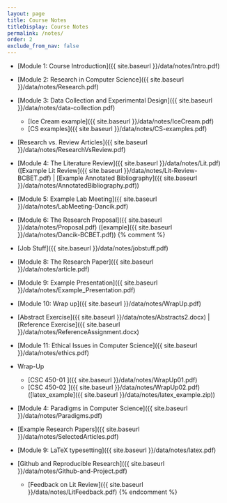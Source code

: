 ```yaml
---
layout: page
title: Course Notes 
titleDisplay: Course Notes
permalink: /notes/
order: 2
exclude_from_nav: false
---
```


* [Module 1: Course Introduction]({{ site.baseurl }}/data/notes/Intro.pdf)
* [Module 2: Research in Computer Science]({{ site.baseurl }}/data/notes/Research.pdf)
* [Module 3: Data Collection and Experimental Design]({{ site.baseurl }}/data/notes/data-collection.pdf)
    * [Ice Cream example]({{ site.baseurl }}/data/notes/IceCream.pdf)
    * [CS examples]({{ site.baseurl }}/data/notes/CS-examples.pdf)
* [Research vs. Review Articles]({{ site.baseurl }}/data/notes/ResearchVsReview.pdf) 
* [Module 4: The Literature Review]({{ site.baseurl }}/data/notes/Lit.pdf)
([Example Lit Review]({{ site.baseurl }}/data/notes/Lit-Review-BCBET.pdf) | [Example Annotated Bibliography]({{ site.baseurl }}/data/notes/AnnotatedBibliography.pdf)) 
* [Module 5: Example Lab Meeting]({{ site.baseurl }}/data/notes/LabMeeting-Dancik.pdf)
* [Module 6: The Research Proposal]({{ site.baseurl }}/data/notes/Proposal.pdf) 
([example]({{ site.baseurl }}/data/notes/Dancik-BCBET.pdf))
{% comment %} 
* [Job Stuff]({{ site.baseurl }}/data/notes/jobstuff.pdf) 
* [Module 8: The Research Paper]({{ site.baseurl }}/data/notes/article.pdf) 
* [Module 9: Example Presentation]({{ site.baseurl }}/data/notes/Example_Presentation.pdf)
* [Module 10: Wrap up]({{ site.baseurl }}/data/notes/WrapUp.pdf)
* [Abstract Exercise]({{ site.baseurl }}/data/notes/Abstracts2.docx) |
  [Reference Exercise]({{ site.baseurl }}/data/notes/ReferenceAssignment.docx)
* [Module 11: Ethical Issues in Computer Science]({{ site.baseurl }}/data/notes/ethics.pdf)

* Wrap-Up
    * [CSC 450-01 ]({{ site.baseurl }}/data/notes/WrapUp01.pdf) 
    * [CSC 450-02 ]({{ site.baseurl }}/data/notes/WrapUp02.pdf) 
([latex_example]({{ site.baseurl }}/data/notes/latex_example.zip)) 
* [Module 4: Paradigms in Computer Science]({{ site.baseurl }}/data/notes/Paradigms.pdf)
* [Example Research Papers]({{ site.baseurl }}/data/notes/SelectedArticles.pdf)
* [Module 9: LaTeX typesetting]({{ site.baseurl }}/data/notes/latex.pdf) 
* [Github and Reproducible Research]({{ site.baseurl }}/data/notes/Github-and-Project.pdf) 
    * [Feedback on Lit Review]({{ site.baseurl }}/data/notes/LitFeedback.pdf) 
{% endcomment %}

